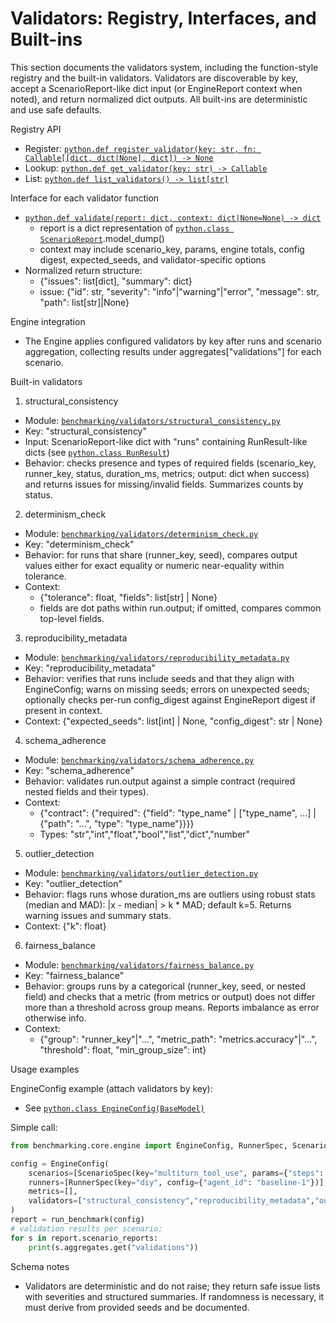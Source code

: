 # Validators: Registry, Interfaces, and Built-ins

This section documents the validators system, including the function-style registry and the built-in validators. Validators are discoverable by key, accept a ScenarioReport-like dict input (or EngineReport context when noted), and return normalized dict outputs. All built-ins are deterministic and use safe defaults.

Registry API
- Register: [`python.def register_validator(key: str, fn: Callable[[dict, dict|None], dict]) -> None`](benchmarking/validators/registry.py:1)
- Lookup: [`python.def get_validator(key: str) -> Callable`](benchmarking/validators/registry.py:1)
- List: [`python.def list_validators() -> list[str]`](benchmarking/validators/registry.py:1)

Interface for each validator function
- [`python.def validate(report: dict, context: dict|None=None) -> dict`](benchmarking/validators/types.py:1)
  - report is a dict representation of [`python.class ScenarioReport`](benchmarking/core/engine.py:823).model_dump()
  - context may include scenario_key, params, engine totals, config digest, expected_seeds, and validator-specific options
- Normalized return structure:
  - {"issues": list[dict], "summary": dict}
  - issue: {"id": str, "severity": "info"|"warning"|"error", "message": str, "path": list[str]|None}

Engine integration
- The Engine applies configured validators by key after runs and scenario aggregation, collecting results under aggregates["validations"] for each scenario.

Built-in validators

1) structural_consistency
- Module: [`benchmarking/validators/structural_consistency.py`](benchmarking/validators/structural_consistency.py:1)
- Key: "structural_consistency"
- Input: ScenarioReport-like dict with "runs" containing RunResult-like dicts (see [`python.class RunResult`](benchmarking/core/engine.py:793))
- Behavior: checks presence and types of required fields (scenario_key, runner_key, status, duration_ms, metrics; output: dict when success) and returns issues for missing/invalid fields. Summarizes counts by status.

2) determinism_check
- Module: [`benchmarking/validators/determinism_check.py`](benchmarking/validators/determinism_check.py:1)
- Key: "determinism_check"
- Behavior: for runs that share (runner_key, seed), compares output values either for exact equality or numeric near-equality within tolerance.
- Context:
  - {"tolerance": float, "fields": list[str] | None}
  - fields are dot paths within run.output; if omitted, compares common top-level fields.

3) reproducibility_metadata
- Module: [`benchmarking/validators/reproducibility_metadata.py`](benchmarking/validators/reproducibility_metadata.py:1)
- Key: "reproducibility_metadata"
- Behavior: verifies that runs include seeds and that they align with EngineConfig; warns on missing seeds; errors on unexpected seeds; optionally checks per-run config_digest against EngineReport digest if present in context.
- Context: {"expected_seeds": list[int] | None, "config_digest": str | None}

4) schema_adherence
- Module: [`benchmarking/validators/schema_adherence.py`](benchmarking/validators/schema_adherence.py:1)
- Key: "schema_adherence"
- Behavior: validates run.output against a simple contract (required nested fields and their types).
- Context:
  - {"contract": {"required": {"field": "type_name" | ["type_name", ...] | {"path": "...", "type": "type_name"}}}}
  - Types: "str","int","float","bool","list","dict","number"

5) outlier_detection
- Module: [`benchmarking/validators/outlier_detection.py`](benchmarking/validators/outlier_detection.py:1)
- Key: "outlier_detection"
- Behavior: flags runs whose duration_ms are outliers using robust stats (median and MAD): |x - median| > k * MAD; default k=5. Returns warning issues and summary stats.
- Context: {"k": float}

6) fairness_balance
- Module: [`benchmarking/validators/fairness_balance.py`](benchmarking/validators/fairness_balance.py:1)
- Key: "fairness_balance"
- Behavior: groups runs by a categorical (runner_key, seed, or nested field) and checks that a metric (from metrics or output) does not differ more than a threshold across group means. Reports imbalance as error otherwise info.
- Context:
  - {"group": "runner_key"|"...", "metric_path": "metrics.accuracy"|"...", "threshold": float, "min_group_size": int}

Usage examples

EngineConfig example (attach validators by key):
- See [`python.class EngineConfig(BaseModel)`](benchmarking/core/engine.py:760)

Simple call:
```python
from benchmarking.core.engine import EngineConfig, RunnerSpec, ScenarioSpec, run_benchmark

config = EngineConfig(
    scenarios=[ScenarioSpec(key="multiturn_tool_use", params={"steps": 1}, repetitions=1, seeds=[7])],
    runners=[RunnerSpec(key="diy", config={"agent_id": "baseline-1"})],
    metrics=[],
    validators=["structural_consistency","reproducibility_metadata","outlier_detection"],
)
report = run_benchmark(config)
# validation results per scenario:
for s in report.scenario_reports:
    print(s.aggregates.get("validations"))
```

Schema notes
- Validators are deterministic and do not raise; they return safe issue lists with severities and structured summaries. If randomness is necessary, it must derive from provided seeds and be documented.
